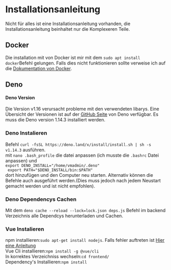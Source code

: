 # Installationsanleitung
Nicht für alles ist eine Installationsanleitung vorhanden, die Installationsanleitung beinhaltet nur die Komplexeren Teile.

## Docker
Die installation mit von Docker ist mir mit dem `sudo apt install docker`Befehl gelungen.
Falls dies nicht funktionieren sollte verweise ich auf die [Dokumentation von Docker](https://docs.docker.com/engine/install/ubuntu/).

## Deno
#### Deno Version
Die Version v1.16 verursacht probleme mit den verwendeten libarys. Eine Übersicht der Versionen ist auf der [GitHub Seite](https://github.com/denoland/deno/releases) von Deno verfügbar.
Es muss die Deno version 1.14.3 installiert werden.
### Deno Instalieren
Befehl `curl -fsSL https://deno.land/x/install/install.sh | sh -s v1.14.3` ausführen.</br>
mit `nano .bash_profile` die datei anpassen (ich musste die `.bashrc` Datei anpassen) und </br>
`export DENO_INSTALL="/home/vmadmin/.deno"`</br>`
export PATH="$DENO_INSTALL/bin:$PATH"`</br>
dort hinzufügen und den Computer neu starten. Alternativ können die Befehle auch ausgeführt werden.(Dies muss jedoch nach jedem Neustart gemacht werden und ist nicht empfohlen).
### Deno Dependencys Cachen
Mit dem `deno cache --reload --lock=lock.json deps.js` Befehl im backend Verzeichnis alle Dependcys herunterladen und Cachen.

### Vue Instalieren
npm installieren:`sudo apt-get install nodejs`. Falls fehler auftreten ist [Hier eine Anleitung](https://linuxize.com/post/how-to-install-node-js-on-ubuntu-20-04/) </br>
Vue Cli installieren:`npm install -g @vue/cli`</br>
In korrektes Verzeichniss wechseln:`cd frontend/`</br>
Dependency's Installieren:`npm install`</br>

